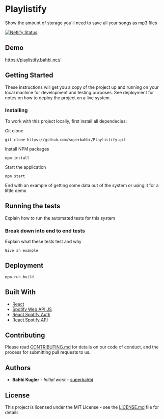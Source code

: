 # Playlistify

Show the amount of storage you'll need to save all your songs as mp3 files

[![Netlify Status](https://api.netlify.com/api/v1/badges/55e29423-f3a8-4462-b9e7-fa8b148f003e/deploy-status)](https://app.netlify.com/sites/peppy-elf-212874/deploys)

## Demo 
https://playlistify.bahbi.net/

## Getting Started

These instructions will get you a copy of the project up and running on your local machine for development and testing purposes. See deployment for notes on how to deploy the project on a live system.

### Installing

To work with this project locally, first install all dependecies:

Git clone

```
git clone https://github.com/superbahbi/Playlistify.git
```

Install NPM packages

```
npm install 
```
Start the application

```
npm start 
```

End with an example of getting some data out of the system or using it for a little demo

## Running the tests

Explain how to run the automated tests for this system

### Break down into end to end tests

Explain what these tests test and why

```
Give an example
```

## Deployment

```
npm run build
```

## Built With

* [React](https://reactjs.org/)
* [Spotify Web API JS](https://github.com/JMPerez/spotify-web-api-js) 
* [React Spotify Auth](https://github.com/kevin51jiang/react-spotify-auth)
* [React Spotify API](https://github.com/idanlo/react-spotify-api)
## Contributing

Please read [CONTRIBUTING.md](https://gist.github.com/PurpleBooth/b24679402957c63ec426) for details on our code of conduct, and the process for submitting pull requests to us.

## Authors

* **Bahbi Kugler** - *Initial work* - [superbahbi](https://github.com/superbahbi)


## License

This project is licensed under the MIT License - see the [LICENSE.md](LICENSE.md) file for details

